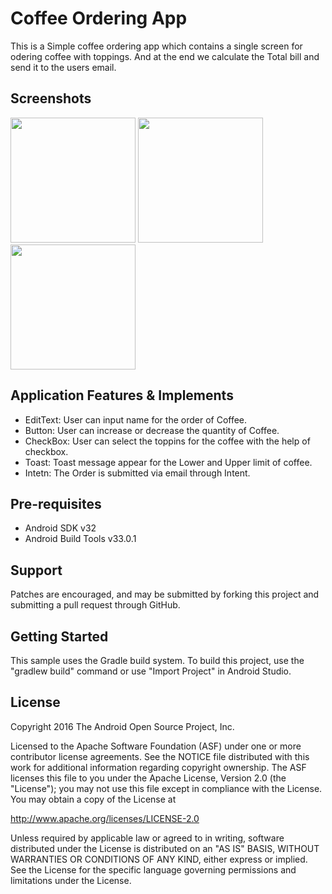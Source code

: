 # Coffee Ordering App
This is a Simple coffee ordering app which contains a single screen for odering coffee with toppings. And at the end we calculate the Total bill and send it to the users email.

## Screenshots
<p float="left">
  <img src="https://user-images.githubusercontent.com/45339238/186886284-01ab4c73-b734-42fa-b9b5-09c6f467d1e5.jpg" width="200" />
  <img src="https://user-images.githubusercontent.com/45339238/186886303-90c9230a-c752-41f4-9468-2e84488915e7.jpg" width="200" /> 
  <img src="https://user-images.githubusercontent.com/45339238/186886322-f825fd3d-b79c-45c4-af8b-ebbe42e13046.jpg" width="200" />
</p>

## Application Features & Implements
- EditText: User can input name for the order of Coffee.
- Button: User can increase or decrease the quantity of Coffee.
- CheckBox: User can select the toppins for the coffee with the help of checkbox.
- Toast: Toast message appear for the Lower and Upper limit of coffee.
- Intetn: The Order is submitted via email through Intent.

Pre-requisites
--------------

- Android SDK v32
- Android Build Tools v33.0.1

Support
-------

Patches are encouraged, and may be submitted by forking this project and
submitting a pull request through GitHub.

Getting Started
---------------

This sample uses the Gradle build system. To build this project, use the
"gradlew build" command or use "Import Project" in Android Studio.

License
-------

Copyright 2016 The Android Open Source Project, Inc.

Licensed to the Apache Software Foundation (ASF) under one or more contributor
license agreements.  See the NOTICE file distributed with this work for
additional information regarding copyright ownership.  The ASF licenses this
file to you under the Apache License, Version 2.0 (the "License"); you may not
use this file except in compliance with the License.  You may obtain a copy of
the License at

http://www.apache.org/licenses/LICENSE-2.0

Unless required by applicable law or agreed to in writing, software
distributed under the License is distributed on an "AS IS" BASIS, WITHOUT
WARRANTIES OR CONDITIONS OF ANY KIND, either express or implied.  See the
License for the specific language governing permissions and limitations under
the License.


